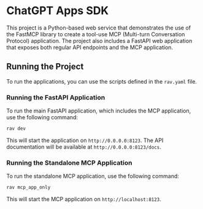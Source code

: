 # ChatGPT Apps SDK

This project is a Python-based web service that demonstrates the use of the FastMCP library to create a tool-use MCP (Multi-turn Conversation Protocol) application. The project also includes a FastAPI web application that exposes both regular API endpoints and the MCP application.

## Running the Project

To run the applications, you can use the scripts defined in the `rav.yaml` file.

### Running the FastAPI Application

To run the main FastAPI application, which includes the MCP application, use the following command:

```bash
rav dev
```

This will start the application on `http://0.0.0.0:8123`. The API documentation will be available at `http://0.0.0.0:8123/docs`.

### Running the Standalone MCP Application

To run the standalone MCP application, use the following command:

```bash
rav mcp_app_only
```

This will start the MCP application on `http://localhost:8123`.
